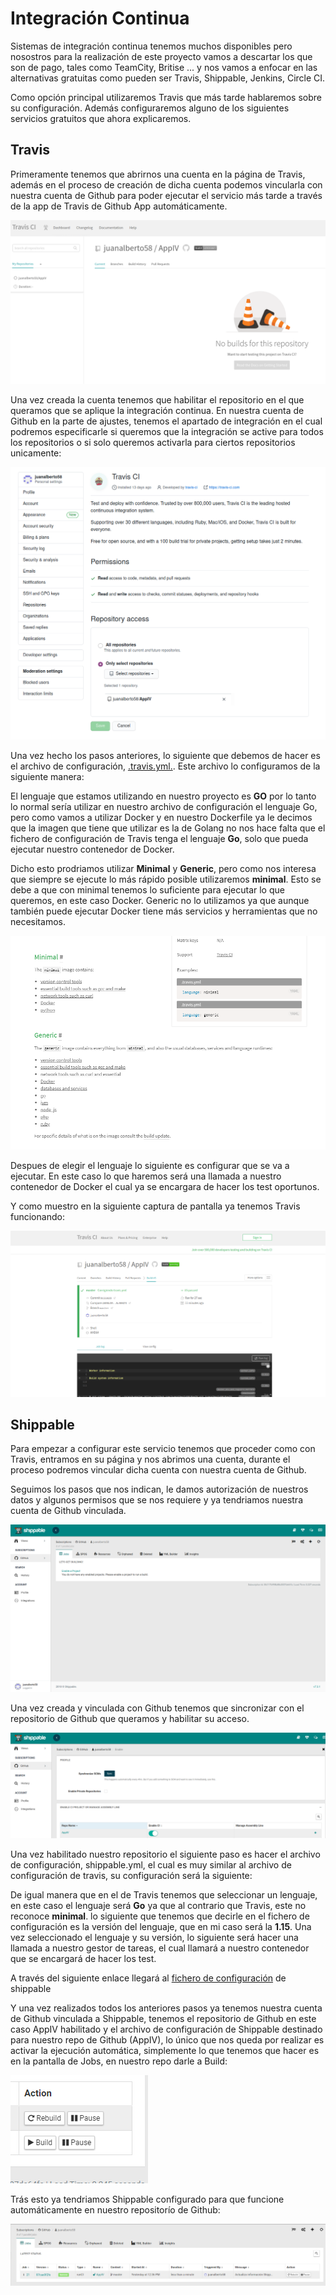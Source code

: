 # Integración Continua

Sistemas de integración continua tenemos muchos disponibles pero nosostros para la realización de este proyecto vamos a descartar los que son de pago, tales como TeamCity, Britise ... y nos vamos a enfocar en las alternativas gratuitas como pueden ser Travis, Shippable, Jenkins, Circle CI.

Como opción principal utilizaremos Travis que más tarde hablaremos sobre su configuración. Además configuraremos alguno de los siguientes servicios gratuitos que ahora explicaremos.


## Travis

Primeramente tenemos que abrirnos una cuenta en la página de Travis, además en el proceso de creación de dicha cuenta podemos vincularla con nuestra cuenta de Github para poder ejecutar el servicio más tarde a través de la app de Travis de Github App automáticamente.

![travis1](../image/travis1.png)

Una vez creada la cuenta tenemos que habilitar el repositorio en el que queramos que se aplique la integración continua. En nuestra cuenta de Github en la parte de ajustes, tenemos el apartado de integración en el cual podremos especificarle si queremos que la integración se active para todos los repositorios o si solo queremos activarla para ciertos repositorios unicamente:

![travis2](../image/travis2.png)


Una vez hecho los pasos anteriores, lo siguiente que debemos de hacer es el archivo de configuración, [.travis.yml.](https://github.com/juanalberto58/AppIV/blob/master/.travis.yml). Este archivo lo configuramos de la siguiente manera:

El lenguaje que estamos utilizando en nuestro proyecto es **GO** por lo tanto lo normal sería utilizar en nuestro archivo de configuración el lenguaje Go, pero como vamos a utilizar Docker y en nuestro Dockerfile ya le decimos que la imagen que tiene que utilizar es la de Golang no nos hace falta que el fichero de configuración de Travis tenga el lenguaje **Go**, solo que pueda ejecutar nuestro contenedor de Docker.

Dicho esto prodriamos utilizar **Minimal** y **Generic**, pero como nos interesa que siempre se ejecute lo más rápido posible utilizaremos **minimal**. Esto se debe a que con minimal tenemos lo suficiente para ejecutar lo que queremos, en este caso Docker. Generic no lo utilizamos ya que aunque también puede ejecutar Docker tiene más servicios y herramientas que no necesitamos.

![mingen](../image/mingen.png)

Despues de elegir el lenguaje lo siguiente es configurar que se va a ejecutar. En este caso lo que haremos será una llamada a nuestro contenedor de Docker el cual ya se encargara de hacer los test oportunos.

Y como muestro en la siguiente captura de pantalla ya tenemos Travis funcionando:

![Travis-funcionando](../image/travis-funcionando.png)





## Shippable


Para empezar a configurar este servicio tenemos que proceder como con Travis, entramos en su página y nos abrimos una cuenta, durante el proceso podremos vincular dicha cuenta con nuestra cuenta de Github.

Seguimos los pasos que nos indican, le damos autorización de nuestros datos y algunos permisos que se nos requiere y ya tendriamos nuestra cuenta de Github vinculada.

![Shippable](../image/shippable.png)

Una vez creada y vinculada con Github tenemos que sincronizar con el repositorio de Github que queramos y habilitar su acceso. 

![Shippable1](../image/shippable1.png)

Una vez habilitado nuestro repositorio el siguiente paso es hacer el archivo de configuración, shippable.yml, el cual es muy similar al archivo de configuración de travis, su configuración será la siguiente:

De igual manera que en el de Travis tenemos que seleccionar un lenguaje, en este caso el lenguaje será **Go** ya que al contrario que Travis, este no reconoce **minimal**. lo siguiente que tenemos que decirle en el fichero de configuración es la versión del lenguaje, que en mi caso será la **1.15**. Una vez seleccionado el lenguaje y su versión, lo siguiente será hacer una llamada a nuestro gestor de tareas, el cual llamará a nuestro contenedor que se encargará de hacer los test.

A través del siguiente enlace llegará al [fichero de configuración](https://github.com/juanalberto58/AppIV/blob/master/.shippable.yml) de shippable

Y una vez realizados todos los anteriores pasos ya tenemos nuestra cuenta de Github vinculada a Shippable, tenemos el repositorio de Github en este caso AppIV habilitado y el archivo de configuración de Shippable destinado para nuestro repo de Github (AppIV), lo único que nos queda por realizar es activar la ejecución automática, simplemente lo que tenemos que hacer es en la pantalla de Jobs, en nuestro repo darle a Build: 

![buildshippable](../image/buildshippable.png)

Trás esto ya tendriamos Shippable configurado para que funcione automáticamente en nuestro repositorío de Github:

![Shippable-funcionando](../image/func_shippable.png)
